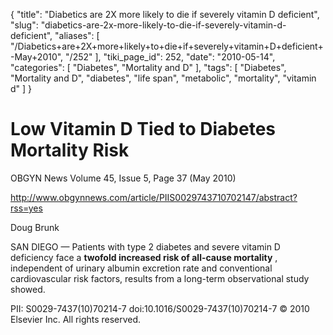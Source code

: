 {
    "title": "Diabetics are 2X more likely to die if severely vitamin D deficient",
    "slug": "diabetics-are-2x-more-likely-to-die-if-severely-vitamin-d-deficient",
    "aliases": [
        "/Diabetics+are+2X+more+likely+to+die+if+severely+vitamin+D+deficient+-May+2010",
        "/252"
    ],
    "tiki_page_id": 252,
    "date": "2010-05-14",
    "categories": [
        "Diabetes",
        "Mortality and D"
    ],
    "tags": [
        "Diabetes",
        "Mortality and D",
        "diabetes",
        "life span",
        "metabolic",
        "mortality",
        "vitamin d"
    ]
}


# Low Vitamin D Tied to Diabetes Mortality Risk

OBGYN News Volume 45, Issue 5, Page 37 (May 2010)

http://www.obgynnews.com/article/PIIS0029743710702147/abstract?rss=yes 

Doug Brunk

SAN DIEGO — Patients with type 2 diabetes and severe vitamin D deficiency face a  **twofold increased risk of all-cause mortality** , independent of urinary albumin excretion rate and conventional cardiovascular risk factors, results from a long-term observational study showed.

PII: S0029-7437(10)70214-7  doi:10.1016/S0029-7437(10)70214-7  © 2010 Elsevier Inc. All rights reserved.